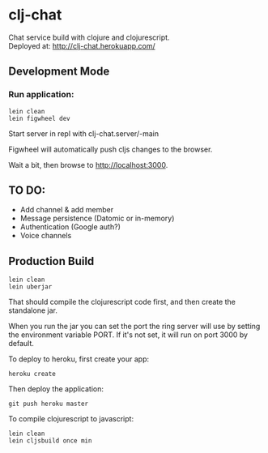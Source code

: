 # clj-chat

Chat service build with clojure and clojurescript.  
Deployed at: http://clj-chat.herokuapp.com/

## Development Mode

### Run application:

```
lein clean
lein figwheel dev
```
Start server in repl with clj-chat.server/-main

Figwheel will automatically push cljs changes to the browser.

Wait a bit, then browse to [http://localhost:3000](http://localhost:3000).

## TO DO:

* Add channel & add member
* Message persistence (Datomic or in-memory)
* Authentication (Google auth?)
* Voice channels

## Production Build

```
lein clean
lein uberjar
```

That should compile the clojurescript code first, and then create the standalone jar.

When you run the jar you can set the port the ring server will use by setting the environment variable PORT.
If it's not set, it will run on port 3000 by default.

To deploy to heroku, first create your app:

```
heroku create
```

Then deploy the application:

```
git push heroku master
```

To compile clojurescript to javascript:

```
lein clean
lein cljsbuild once min
```
